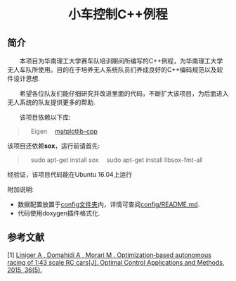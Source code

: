 # <center> 小车控制C++例程
## 简介
&emsp;&emsp;本项目为华南理工大学赛车队培训期间所编写的C++例程，为华南理工大学无人车队所使用。目的在于培养无人系统队员们养成良好的C++编码规范以及软件设计思想.  

&emsp;&emsp;希望各位队友们能仔细研究并改进里面的代码，不断扩大该项目，为后面进入无人系统的队友提供更多的帮助. 

&emsp;&emsp;该项目依赖以下库:
> &emsp;Eigen
> &emsp;[matplotlib-cpp](https://github.com/lava/matplotlib-cpp.git)

该项目还依赖**sox**，运行前请首先:  
> &emsp;sudo apt-get install sox
> &emsp;sudo apt-get install libsox-fmt-all

经验证，该项目代码能在Ubuntu 16.04上运行  
  
附加说明:
- 数据配置放置于[config文件夹](config)内，详情可查阅[config/README.md](config/README.md).
- 代码使用doxygen插件格式化.

## 参考文献
[1] [Liniger A ,  Domahidi A ,  Morari M . Optimization‐based autonomous racing of 1:43 scale RC cars[J]. Optimal Control Applications and Methods, 2015, 36(5).](https://onlinelibrary.wiley.com/doi/full/10.1002/oca.2123)